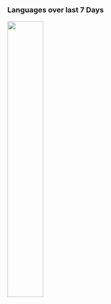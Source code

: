 ### Languages over last 7 Days
<img src="https://wakatime.com/share/@threesquared/5dc3028c-cc48-4eea-99ff-766564d1c974.svg" width="40%">
